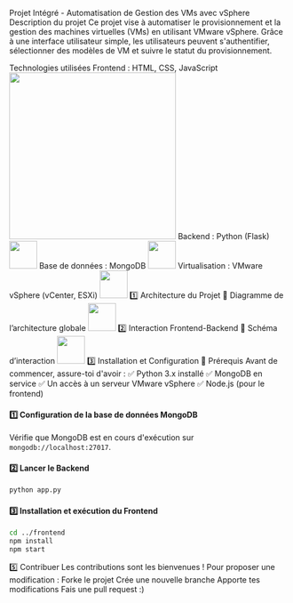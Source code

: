 Projet Intégré - Automatisation de Gestion des VMs avec vSphere
Description du projet
Ce projet vise à automatiser le provisionnement et la gestion des machines virtuelles (VMs) en utilisant VMware vSphere. Grâce à une interface utilisateur simple, les utilisateurs peuvent s'authentifier, sélectionner des modèles de VM et suivre le statut du provisionnement.

Technologies utilisées
Frontend : HTML, CSS, JavaScript <img src="![image](https://github.com/user-attachments/assets/39fbe63e-ed2f-4544-ae62-e80712f9892b)" width="300">
Backend : Python (Flask) <img src="![image](https://github.com/user-attachments/assets/39fbe63e-ed2f-4544-ae62-e80712f9892b)" width="50">
Base de données : MongoDB <img src="![image](https://github.com/user-attachments/assets/39fbe63e-ed2f-4544-ae62-e80712f9892b)" width="50">
Virtualisation : VMware vSphere (vCenter, ESXi) <img src="![image](https://github.com/user-attachments/assets/39fbe63e-ed2f-4544-ae62-e80712f9892b)" width="50">
1️⃣ Architecture du Projet
📌 Diagramme de l’architecture globale
<img src="![image](https://github.com/user-attachments/assets/39fbe63e-ed2f-4544-ae62-e80712f9892b)" width="50">
2️⃣ Interaction Frontend-Backend
📌 Schéma d’interaction
<img src="![image](https://github.com/user-attachments/assets/cc53d10e-1808-48fc-be52-cdb0a24a7f09)
" width="50">
3️⃣ Installation et Configuration
📌 Prérequis
Avant de commencer, assure-toi d'avoir :
✅ Python 3.x installé
✅ MongoDB en service
✅ Un accès à un serveur VMware vSphere
✅ Node.js (pour le frontend)

#### 1️⃣ Configuration de la base de données MongoDB
Vérifie que MongoDB est en cours d'exécution sur `mongodb://localhost:27017`.

#### 2️⃣ Lancer le Backend
```bash
python app.py
```

#### 3️⃣ Installation et exécution du Frontend
```bash
cd ../frontend
npm install
npm start
```
5️⃣ Contribuer
Les contributions sont les bienvenues ! Pour proposer une modification :
Forke le projet
Crée une nouvelle branche
Apporte tes modifications
Fais une pull request :)
